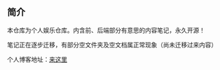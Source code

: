## 简介

本仓库为个人娱乐仓库。内含前、后端部分有意思的内容笔记，永久开源！

笔记正在逐步迁移，有部分空文件夹及空文档属正常现象（尚未迁移过来内容）

个人博客地址：[来这里](https://zhongyuan.space/)
